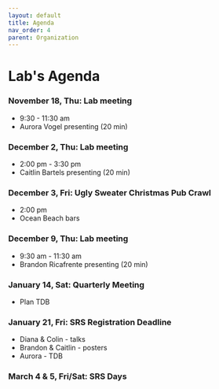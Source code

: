 ```yaml
---
layout: default
title: Agenda
nav_order: 4
parent: Organization
---
```


# Lab's Agenda


### November 18, Thu: Lab meeting
+ 9:30 - 11:30 am
+ Aurora Vogel presenting (20 min)

### December 2, Thu: Lab meeting
+ 2:00 pm - 3:30 pm
+ Caitlin Bartels presenting (20 min)

### December 3, Fri: Ugly Sweater Christmas Pub Crawl
+ 2:00 pm
+ Ocean Beach bars

### December 9, Thu: Lab meeting
+ 9:30 am - 11:30 am
+ Brandon Ricafrente presenting (20 min)

### January 14, Sat: Quarterly Meeting
+ Plan TDB

### January 21, Fri: SRS Registration Deadline
+ Diana & Colin - talks
+ Brandon & Caitlin - posters
+ Aurora - TDB

### March 4 & 5, Fri/Sat: SRS Days

